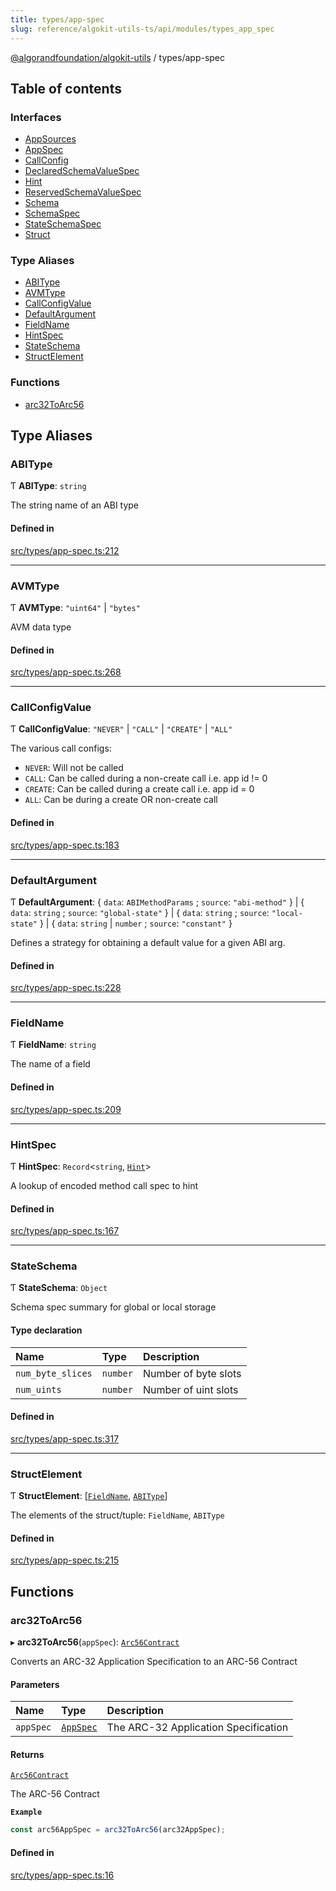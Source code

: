 ```yaml
---
title: types/app-spec
slug: reference/algokit-utils-ts/api/modules/types_app_spec
---
```


[@algorandfoundation/algokit-utils](/reference/algokit-utils-ts/api/overview) / types/app-spec

## Table of contents

### Interfaces

- [AppSources](/reference/algokit-utils-ts/api/interfaces/types_app_specappsources/)
- [AppSpec](/reference/algokit-utils-ts/api/interfaces/types_app_specappspec/)
- [CallConfig](/reference/algokit-utils-ts/api/interfaces/types_app_speccallconfig/)
- [DeclaredSchemaValueSpec](/reference/algokit-utils-ts/api/interfaces/types_app_specdeclaredschemavaluespec/)
- [Hint](/reference/algokit-utils-ts/api/interfaces/types_app_spechint/)
- [ReservedSchemaValueSpec](/reference/algokit-utils-ts/api/interfaces/types_app_specreservedschemavaluespec/)
- [Schema](/reference/algokit-utils-ts/api/interfaces/types_app_specschema/)
- [SchemaSpec](/reference/algokit-utils-ts/api/interfaces/types_app_specschemaspec/)
- [StateSchemaSpec](/reference/algokit-utils-ts/api/interfaces/types_app_specstateschemaspec/)
- [Struct](/reference/algokit-utils-ts/api/interfaces/types_app_specstruct/)

### Type Aliases

- [ABIType](#abitype)
- [AVMType](#avmtype)
- [CallConfigValue](#callconfigvalue)
- [DefaultArgument](#defaultargument)
- [FieldName](#fieldname)
- [HintSpec](#hintspec)
- [StateSchema](#stateschema)
- [StructElement](#structelement)

### Functions

- [arc32ToArc56](#arc32toarc56)

## Type Aliases

### ABIType

Ƭ **ABIType**: `string`

The string name of an ABI type

#### Defined in

[src/types/app-spec.ts:212](https://github.com/algorandfoundation/algokit-utils-ts/blob/main/src/types/app-spec.ts#L212)

---

### AVMType

Ƭ **AVMType**: `"uint64"` \| `"bytes"`

AVM data type

#### Defined in

[src/types/app-spec.ts:268](https://github.com/algorandfoundation/algokit-utils-ts/blob/main/src/types/app-spec.ts#L268)

---

### CallConfigValue

Ƭ **CallConfigValue**: `"NEVER"` \| `"CALL"` \| `"CREATE"` \| `"ALL"`

The various call configs:

- `NEVER`: Will not be called
- `CALL`: Can be called during a non-create call i.e. app id != 0
- `CREATE`: Can be called during a create call i.e. app id = 0
- `ALL`: Can be during a create OR non-create call

#### Defined in

[src/types/app-spec.ts:183](https://github.com/algorandfoundation/algokit-utils-ts/blob/main/src/types/app-spec.ts#L183)

---

### DefaultArgument

Ƭ **DefaultArgument**: \{ `data`: `ABIMethodParams` ; `source`: `"abi-method"` } \| \{ `data`: `string` ; `source`: `"global-state"` } \| \{ `data`: `string` ; `source`: `"local-state"` } \| \{ `data`: `string` \| `number` ; `source`: `"constant"` }

Defines a strategy for obtaining a default value for a given ABI arg.

#### Defined in

[src/types/app-spec.ts:228](https://github.com/algorandfoundation/algokit-utils-ts/blob/main/src/types/app-spec.ts#L228)

---

### FieldName

Ƭ **FieldName**: `string`

The name of a field

#### Defined in

[src/types/app-spec.ts:209](https://github.com/algorandfoundation/algokit-utils-ts/blob/main/src/types/app-spec.ts#L209)

---

### HintSpec

Ƭ **HintSpec**: `Record`\<`string`, [`Hint`](/reference/algokit-utils-ts/api/interfaces/types_app_spechint/)\>

A lookup of encoded method call spec to hint

#### Defined in

[src/types/app-spec.ts:167](https://github.com/algorandfoundation/algokit-utils-ts/blob/main/src/types/app-spec.ts#L167)

---

### StateSchema

Ƭ **StateSchema**: `Object`

Schema spec summary for global or local storage

#### Type declaration

| Name              | Type     | Description          |
| :---------------- | :------- | :------------------- |
| `num_byte_slices` | `number` | Number of byte slots |
| `num_uints`       | `number` | Number of uint slots |

#### Defined in

[src/types/app-spec.ts:317](https://github.com/algorandfoundation/algokit-utils-ts/blob/main/src/types/app-spec.ts#L317)

---

### StructElement

Ƭ **StructElement**: [[`FieldName`](#fieldname), [`ABIType`](#abitype)]

The elements of the struct/tuple: `FieldName`, `ABIType`

#### Defined in

[src/types/app-spec.ts:215](https://github.com/algorandfoundation/algokit-utils-ts/blob/main/src/types/app-spec.ts#L215)

## Functions

### arc32ToArc56

▸ **arc32ToArc56**(`appSpec`): [`Arc56Contract`](/reference/algokit-utils-ts/api/interfaces/types_app_arc56arc56contract/)

Converts an ARC-32 Application Specification to an ARC-56 Contract

#### Parameters

| Name      | Type                                                                           | Description                          |
| :-------- | :----------------------------------------------------------------------------- | :----------------------------------- |
| `appSpec` | [`AppSpec`](/reference/algokit-utils-ts/api/interfaces/types_app_specappspec/) | The ARC-32 Application Specification |

#### Returns

[`Arc56Contract`](/reference/algokit-utils-ts/api/interfaces/types_app_arc56arc56contract/)

The ARC-56 Contract

**`Example`**

```typescript
const arc56AppSpec = arc32ToArc56(arc32AppSpec);
```

#### Defined in

[src/types/app-spec.ts:16](https://github.com/algorandfoundation/algokit-utils-ts/blob/main/src/types/app-spec.ts#L16)
